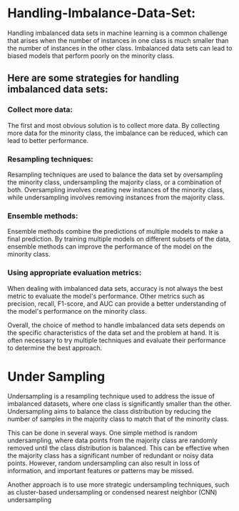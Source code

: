 # Handling-Imbalance-Data-Set:

Handling imbalanced data sets in machine learning is a common challenge that arises when the number of instances in one class is much smaller than the number of instances in the other class. Imbalanced data sets can lead to biased models that perform poorly on the minority class.


## Here are some strategies for handling imbalanced data sets:

### Collect more data: 
The first and most obvious solution is to collect more data. By collecting more data for the minority class, the imbalance can be reduced, which can lead to better performance.

### Resampling techniques:
Resampling techniques are used to balance the data set by oversampling the minority class, undersampling the majority class, or a combination of both. Oversampling involves creating new instances of the minority class, while undersampling involves removing instances from the majority class.

### Ensemble methods: 
Ensemble methods combine the predictions of multiple models to make a final prediction. By training multiple models on different subsets of the data, ensemble methods can improve the performance of the model on the minority class.

### Using appropriate evaluation metrics: 
When dealing with imbalanced data sets, accuracy is not always the best metric to evaluate the model's performance. Other metrics such as precision, recall, F1-score, and AUC can provide a better understanding of the model's performance on the minority class.

Overall, the choice of method to handle imbalanced data sets depends on the specific characteristics of the data set and the problem at hand. It is often necessary to try multiple techniques and evaluate their performance to determine the best approach.


# Under Sampling
Undersampling is a resampling technique used to address the issue of imbalanced datasets, where one class is significantly smaller than the other. Undersampling aims to balance the class distribution by reducing the number of samples in the majority class to match that of the minority class.

This can be done in several ways. One simple method is random undersampling, where data points from the majority class are randomly removed until the class distribution is balanced. This can be effective when the majority class has a significant number of redundant or noisy data points. However, random undersampling can also result in loss of information, and important features or patterns may be missed.

Another approach is to use more strategic undersampling techniques, such as cluster-based undersampling or condensed nearest neighbor (CNN) undersampling
